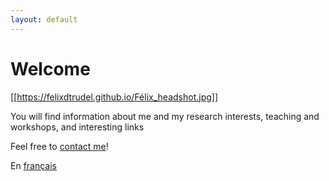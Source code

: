```yaml
---
layout: default
---
```


# Welcome

[[https://felixdtrudel.github.io/Félix_headshot.jpg]]

You will find information about me and my research interests, teaching and workshops, and interesting links 

Feel free to [contact me](mailto:fdesmeul@uwo.ca)!

En [français](https://felixdtrudel.github.io/fr/index.html)
